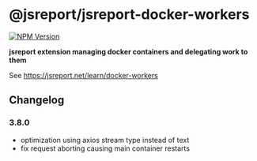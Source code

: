 # @jsreport/jsreport-docker-workers
[![NPM Version](http://img.shields.io/npm/v/@jsreport/jsreport-docker-workers.svg?style=flat-square)](https://npmjs.com/package/@jsreport/jsreport-docker-workers)

**jsreport extension managing docker containers and delegating work to them**

See https://jsreport.net/learn/docker-workers

## Changelog

### 3.8.0

- optimization using axios stream type instead of text
- fix request aborting causing main container restarts
